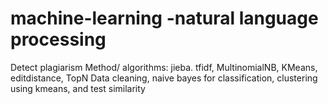 # machine-learning -natural language processing
Detect plagiarism
Method/ algorithms: jieba. tfidf, MultinomialNB, KMeans, editdistance, TopN
Data cleaning, naive bayes for classification, clustering using kmeans, and test similarity
